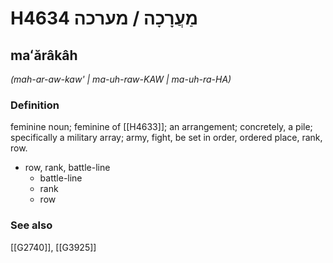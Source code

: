 # H4634 מַעֲרָכָה / מערכה

## maʻărâkâh

_(mah-ar-aw-kaw' | ma-uh-raw-KAW | ma-uh-ra-HA)_

### Definition

feminine noun; feminine of [[H4633]]; an arrangement; concretely, a pile; specifically a military array; army, fight, be set in order, ordered place, rank, row.

- row, rank, battle-line
    - battle-line
    - rank
    - row
### See also

[[G2740]], [[G3925]]

